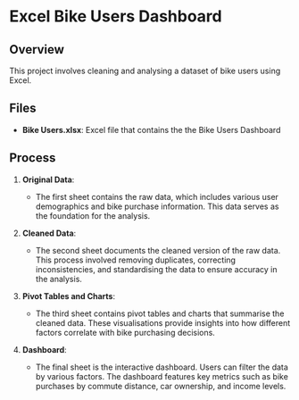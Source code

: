 # Excel Bike Users Dashboard

## Overview
This project involves cleaning and analysing a dataset of bike users using Excel.

## Files
- **Bike Users.xlsx**: Excel file that contains the the Bike Users Dashboard

## Process

1. **Original Data**:
   - The first sheet contains the raw data, which includes various user demographics and bike purchase information. This data serves as the foundation for the analysis.

2. **Cleaned Data**:
   - The second sheet documents the cleaned version of the raw data. This process involved removing duplicates, correcting inconsistencies, and standardising the data to ensure accuracy in the analysis.

3. **Pivot Tables and Charts**:
   - The third sheet contains pivot tables and charts that summarise the cleaned data. These visualisations provide insights into how different factors correlate with bike purchasing decisions.

4. **Dashboard**:
   - The final sheet is the interactive dashboard. Users can filter the data by various factors. The dashboard features key metrics such as bike purchases by commute distance, car ownership, and income levels.
